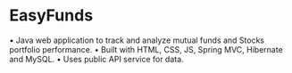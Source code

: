 # EasyFunds
•	Java web application to track and analyze mutual funds and Stocks portfolio performance.
•	Built with HTML, CSS, JS, Spring MVC, Hibernate and MySQL. 
•	Uses public API service for data.
